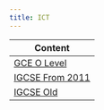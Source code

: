 ```yaml
---
title: ICT
---
```

| Content |
| ---- |
| [GCE O Level](gce-o-level) |
| [IGCSE From 2011](igcse-from-2011) |
| [IGCSE Old](igcse-old) |
